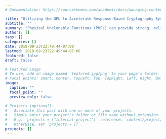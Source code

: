```yaml
---
# Documentation: https://sourcethemes.com/academic/docs/managing-content/

title: "Utilizing the GPU to Accelerate Response-Based Cryptography Systems."
subtitle: ""
summary: "Physical Unclonable Functions (PUFs) can provide strong, reliable sources of authentication. Previously, systems utilizing PUFs for authentication required error rates of less than 10%. Errors are time-consuming to resolve on low-powered devices (cell phones and home computers), and result in large differences in computed cyphertexts. By utilizing high-performance computing clusters, error-tolerance grows and recovering from errors becomes faster. However, these clusters consume massive amounts of power, and by taking advantage of the massive parallelism afforded by the GPU, we may be able to achieve results comparable to those achieved by thousands of CPU cores on a single machine."
authors: []
tags: []
categories: []
date: 2019-09-23T22:49:44-07:00
lastmod: 2019-09-23T22:49:44-07:00
featured: false
draft: false

# Featured image
# To use, add an image named `featured.jpg/png` to your page's folder.
# Focal points: Smart, Center, TopLeft, Top, TopRight, Left, Right, BottomLeft, Bottom, BottomRight.
image:
  caption: ""
  focal_point: ""
  preview_only: false

# Projects (optional).
#   Associate this post with one or more of your projects.
#   Simply enter your project's folder or file name without extension.
#   E.g. `projects = ["internal-project"]` references `content/project/deep-learning/index.md`.
#   Otherwise, set `projects = []`.
projects: []
---
```

